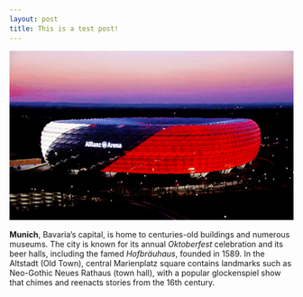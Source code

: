 ```yaml
---
layout: post
title: This is a test post!
---
```




<p align="center"> 
<img src="/images/arena.gif" width="580" height="300" alt="munich">
</p>

**Munich**, Bavaria’s capital, is home to centuries-old buildings and numerous museums. The city is known for its annual *Oktoberfest* celebration and its beer halls, including the famed _Hofbräuhaus_, founded in 1589. In the Altstadt (Old Town), central Marienplatz square contains landmarks such as Neo-Gothic Neues Rathaus (town hall), with a popular glockenspiel show that chimes and reenacts stories from the 16th century.